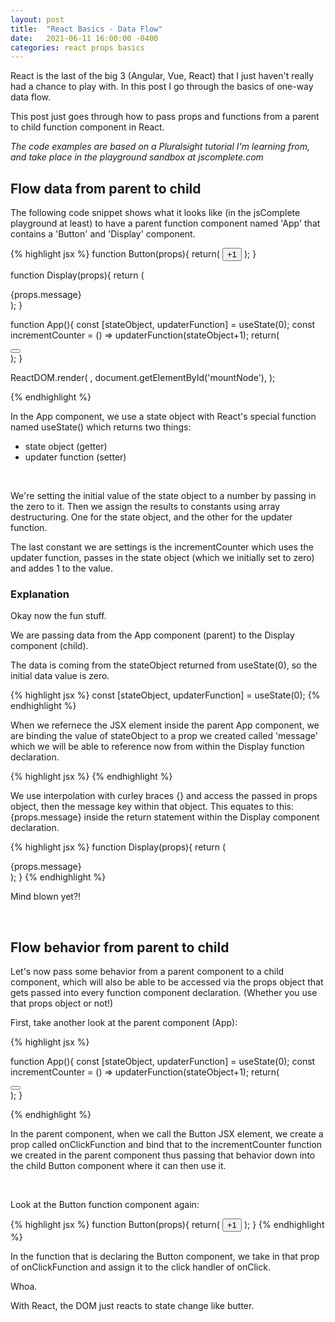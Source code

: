 ```yaml
---
layout: post
title:  "React Basics - Data Flow"
date:   2021-06-11 16:00:00 -0400
categories: react props basics
---
```


React is the last of the big 3 (Angular, Vue, React) that I just haven't really had a chance to play with. In this post I go through the basics of one-way data flow.

This post just goes through how to pass props and functions from a parent to child function component in React.

*The code examples are based on a Pluralsight tutorial I'm learning from, and take place in the playground sandbox at jscomplete.com*

## Flow data from parent to child 


The following code snippet shows what it looks like (in the jsComplete playground at least) to have a parent function component named 'App' that contains a 'Button' and 'Display' component. 


{% highlight jsx %}
function Button(props){
  return(
    <button onClick={props.onClickFunction}>
    +1
    </button>
  );
}


function Display(props){
  return (
    <div>{props.message}</div>
  );
}


function App(){
  const [stateObject, updaterFunction] = useState(0);
  const incrementCounter = () => updaterFunction(stateObject+1);
  return(
    <div>
      <Button onClickFunction={incrementCounter}/>
      <Display message={stateObject}/>
    </div>
  );
}


ReactDOM.render(
<App />,
  document.getElementById('mountNode'),
);

{% endhighlight %}




In the App component, we use a state object with React's special function named useState() which returns two things:

<ul>
  <li>state object (getter)</li>
  <li>updater function (setter)</li>
</ul>

<br/>

We're setting the initial value of the state object to a number by passing in the zero to it. Then we assign the results to constants using array destructuring. One for the state object, and the other for the updater function.

The last constant we are settings is the incrementCounter which uses the updater function, passes in the state object (which we initially set to zero) and addes 1 to the value.



<h3>Explanation</h3>

Okay now the fun stuff. 

We are passing data from the App component (parent) to the Display component (child).

The data is coming from the stateObject returned from useState(0), so the initial data value is zero.

{% highlight jsx %}
  const [stateObject, updaterFunction] = useState(0);
{% endhighlight %}

When we refernece the <Display> JSX element inside the parent App component, we are binding the value of stateObject to a prop we created called 'message' which we will be able to reference now from within the Display function declaration. 

{% highlight jsx %}
  <Display message={stateObject}/>
{% endhighlight %}


We use interpolation with curley braces {} and access the passed in props object, then the message key within that object. This equates to this: {props.message} inside the return statement within the Display component declaration.

{% highlight jsx %}
function Display(props){
  return (
    <div>{props.message}</div>
  );
}
{% endhighlight %}

Mind blown yet?!


<br>


## Flow behavior from parent to child

Let's now pass some behavior from a parent component to a child component, which will also be able to be accessed via the props object that gets passed into every function component declaration. (Whether you use that props object or not!)

First, take another look at the parent component (App):

{% highlight jsx %}

function App(){
  const [stateObject, updaterFunction] = useState(0);
  const incrementCounter = () => updaterFunction(stateObject+1);
  return(
    <div>
      <Button onClickFunction={incrementCounter}/>
      <Display message={stateObject}/>
    </div>
  );
}

{% endhighlight %}

In the parent component, when we call the Button JSX element, we create a prop called onClickFunction and bind that to the incrementCounter function we created in the parent component thus passing that behavior down into the child Button component where it can then use it.

 <br/>

Look at the Button function component again:

{% highlight jsx %}
function Button(props){
  return(
    <button onClick={props.onClickFunction}>
    +1
    </button>
  );
}
{% endhighlight %}


In the function that is declaring the Button component, we take in that prop of onClickFunction and assign it to the click handler of onClick.

Whoa.

With React, the DOM just reacts to state change like butter.